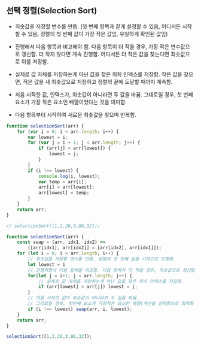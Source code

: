 ## 선택 정렬(Selection Sort)

- 최솟값을 저장할 변수를 만듬. (첫 번째 항목과 같게 설정할 수 있음, 어디서든 시작할 수 있음, 정렬의 첫 번째 값이 가장 작은 값임, 유일하게 확인된 값임)

- 진행해서 다음 항목과 비교해야 함. 다음 항목이 더 작을 경우, 가장 작은 변수값으로 갱신함. 더 작지 않다면 계속 진행함. 어디서든 더 작은 값을 찾는다면 최솟값으로 이를 저장함.

- 실제로 값 자체를 저장하는게 아닌 값을 찾은 위치 인덱스를 저장함. 작은 값을 찾으면, 작은 값을 새 최솟값으로 지정하고 정렬의 끝에 도달할 때까지 계속함.

- 처음 시작한 값, 인덱스가, 최솟값이 아니라면 두 값을 바꿈. 그대로일 경우, 첫 번째 요소가 가장 작은 요소인 배열이었다는 것을 의미함.

- 다음 항목부터 시작하여 새로운 최솟값을 찾으며 반복함.

```js
function selectionSort(arr) {
    for (var i = 0; i < arr.length; i++) {
        var lowest = i;
        for (var j = i + 1; j < arr.length; j++) {
            if (arr[j] < arr[lowest]) {
                lowest = j;
            }
        }
        if (i !== lowest) {
            console.log(i, lowest);
            var temp = arr[i];
            arr[i] = arr[lowest];
            arr[lowest] = temp;
        }
    }
    return arr;
}

// selectionSort([1,2,26,3,86,32]);

function selectionSort(arr) {
    const swap = (arr, idx1, idx2) =>
        ([arr[idx1], arr[idx2]] = [arr[idx2], arr[idx1]]);
    for (let i = 0; i < arr.length; i++) {
        // 최솟값을 저장할 변수를 만듬. 정렬의 첫 번째 값을 시작으로 진행함.
        let lowest = i
        // 진행하면서 다음 항목을 비교함. 다음 항목이 더 작을 경우, 최솟값으로 갱신함.
        for(let j = i+1; j < arr.length; j++) {
            // 실제로 값 자체를 저장하는게 아닌 값을 찾은 위치 인덱스를 저장함.
            if (arr[lowest] > arr[j]) lowest = j;
        }
        // 처음 시작한 값이 최솟값이 아니라면 두 값을 바꿈.
        // 그대로일 경우, 첫번째 요소가 가장작은 요소인 배열(계산을 생략함으로 최적화 가능)
        if (i !== lowest) swap(arr, i, lowest);
    }
    return arr;
}

selectionSort([1,2,26,3,86,32]);
```